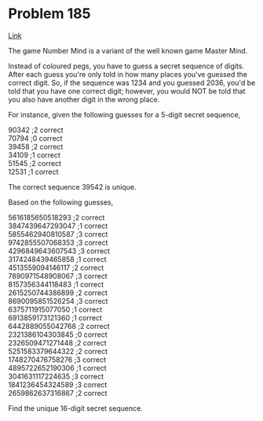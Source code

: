 # Problem 185

[Link](https://projecteuler.net/problem=185)

The game Number Mind is a variant of the well known game Master Mind.

Instead of coloured pegs, you have to guess a secret sequence of digits. After each guess you're only told in how many places you've guessed the correct digit. So, if the sequence was 1234 and you guessed 2036, you'd be told that you have one correct digit; however, you would NOT be told that you also have another digit in the wrong place.

For instance, given the following guesses for a 5-digit secret sequence,

90342 ;2 correct  
70794 ;0 correct  
39458 ;2 correct  
34109 ;1 correct  
51545 ;2 correct  
12531 ;1 correct

The correct sequence 39542 is unique.

Based on the following guesses,

5616185650518293 ;2 correct  
3847439647293047 ;1 correct  
5855462940810587 ;3 correct  
9742855507068353 ;3 correct  
4296849643607543 ;3 correct  
3174248439465858 ;1 correct  
4513559094146117 ;2 correct  
7890971548908067 ;3 correct  
8157356344118483 ;1 correct  
2615250744386899 ;2 correct  
8690095851526254 ;3 correct  
6375711915077050 ;1 correct  
6913859173121360 ;1 correct  
6442889055042768 ;2 correct  
2321386104303845 ;0 correct  
2326509471271448 ;2 correct  
5251583379644322 ;2 correct  
1748270476758276 ;3 correct  
4895722652190306 ;1 correct  
3041631117224635 ;3 correct  
1841236454324589 ;3 correct  
2659862637316867 ;2 correct

Find the unique 16-digit secret sequence.
